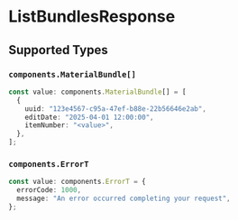 # ListBundlesResponse


## Supported Types

### `components.MaterialBundle[]`

```typescript
const value: components.MaterialBundle[] = [
  {
    uuid: "123e4567-c95a-47ef-b88e-22b56646e2ab",
    editDate: "2025-04-01 12:00:00",
    itemNumber: "<value>",
  },
];
```

### `components.ErrorT`

```typescript
const value: components.ErrorT = {
  errorCode: 1000,
  message: "An error occurred completing your request",
};
```

